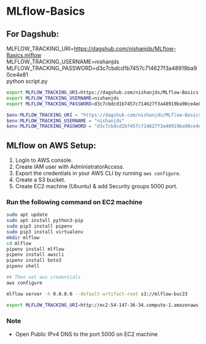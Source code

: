 # MLflow-Basics

## For Dagshub:

MLFLOW_TRACKING_URI=https://dagshub.com/nishanjds/MLflow-Basics.mlflow \
MLFLOW_TRACKING_USERNAME=nishanjds \
MLFLOW_TRACKING_PASSWORD=d3c7cbdcd1b7457c714627f3a48919ba90ce4e81 \
python script.py

```bash
export MLFLOW_TRACKING_URI=https://dagshub.com/nishanjds/MLflow-Basics.mlflow
export MLFLOW_TRACKING_USERNAME=nishanjds
export MLFLOW_TRACKING_PASSWORD=d3c7cbdcd1b7457c714627f3a48919ba90ce4e81
```

```powershell
$env:MLFLOW_TRACKING_URI = "https://dagshub.com/nishanjds/MLflow-Basics.mlflow"
$env:MLFLOW_TRACKING_USERNAME = "nishanjds"
$env:MLFLOW_TRACKING_PASSWORD = "d3c7cbdcd1b7457c714627f3a48919ba90ce4e81"
```

## MLflow on AWS Setup:

1. Login to AWS console.
2. Create IAM user with AdministratorAccess.
3. Export the credentials in your AWS CLI by running `aws configure`.
4. Create a S3 bucket.
5. Create EC2 machine (Ubuntu) & add Security groups 5000 port.

### Run the following command on EC2 machine

```bash
sudo apt update
sudo apt install python3-pip
sudo pip3 install pipenv
sudo pip3 install virtualenv
mkdir mlflow
cd mlflow
pipenv install mlflow
pipenv install awscli
pipenv install boto3
pipenv shell

## Then set aws credentials
aws configure

mlflow server -h 0.0.0.0 --default-artifact-root s3://mlflow-buc23

export MLFLOW_TRACKING_URI=http://ec2-54-147-36-34.compute-1.amazonaws.com:5000/
```

### Note
- Open Public IPv4 DNS to the port 5000 on EC2 machine
